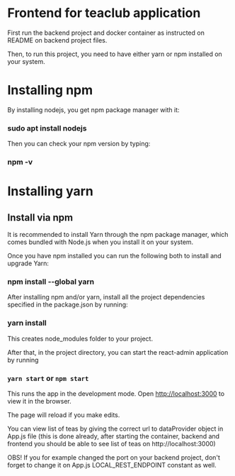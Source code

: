 # Frontend for teaclub application

First run the backend project and docker container as instructed on README on backend project files.

Then, to run this project, you need to have either yarn or npm installed on your system.
# Installing npm
By installing nodejs, you get npm package manager with it:
### sudo apt install nodejs

Then you can check your npm version by typing:
### npm -v

# Installing yarn
## Install via npm
It is recommended to install Yarn through the npm package manager, 
which comes bundled with Node.js when you install it on your system.

Once you have npm installed you can run the following both to install and upgrade Yarn:
### npm install --global yarn

After installing npm and/or yarn, install all the project dependencies specified in the package.json by running:
### yarn install

This creates node_modules folder to your project.

After that, in the project directory, you can start the react-admin application by running
### `yarn start` or `npm start`

This runs the app in the development mode.
Open [http://localhost:3000](http://localhost:3000) to view it in the browser.

The page will reload if you make edits.

You can view list of teas by giving the correct url to dataProvider object in App.js file
(this is done already, after starting the container, backend and frontend you should be able to see list of teas on http://localhost:3000) 

OBS! If you for example changed the port on your backend project, don't forget to change it on App.js LOCAL_REST_ENDPOINT 
constant as well.
